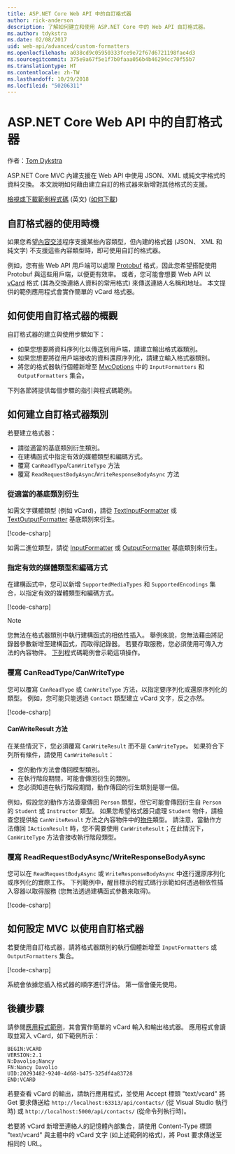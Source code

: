 ```yaml
---
title: ASP.NET Core Web API 中的自訂格式器
author: rick-anderson
description: 了解如何建立和使用 ASP.NET Core 中的 Web API 自訂格式器。
ms.author: tdykstra
ms.date: 02/08/2017
uid: web-api/advanced/custom-formatters
ms.openlocfilehash: a038cd9c05950333fce9e72f67d6721198fae4d3
ms.sourcegitcommit: 375e9a67f5e1f7b0faaa056b4b46294cc70f55b7
ms.translationtype: HT
ms.contentlocale: zh-TW
ms.lasthandoff: 10/29/2018
ms.locfileid: "50206311"
---
```

# <a name="custom-formatters-in-aspnet-core-web-api"></a>ASP.NET Core Web API 中的自訂格式器

作者：[Tom Dykstra](https://github.com/tdykstra)

ASP.NET Core MVC 內建支援在 Web API 中使用 JSON、XML 或純文字格式的資料交換。 本文說明如何藉由建立自訂的格式器來新增對其他格式的支援。

[檢視或下載範例程式碼](https://github.com/aspnet/Docs/tree/master/aspnetcore/web-api/advanced/custom-formatters/sample) \(英文\) ([如何下載](xref:index#how-to-download-a-sample))

## <a name="when-to-use-custom-formatters"></a>自訂格式器的使用時機

如果您希望[內容交涉](xref:web-api/advanced/formatting#content-negotiation)程序支援某些內容類型，但內建的格式器 (JSON、 XML 和純文字) 不支援這些內容類型時，即可使用自訂的格式器。

例如，您有些 Web API 用戶端可以處理 [Protobuf](https://github.com/google/protobuf) 格式，因此您希望搭配使用 Protobuf 與這些用戶端，以便更有效率。 或者，您可能會想要 Web API 以 [vCard](https://wikipedia.org/wiki/VCard) 格式 (其為交換連絡人資料的常用格式) 來傳送連絡人名稱和地址。 本文提供的範例應用程式會實作簡單的 vCard 格式器。

## <a name="overview-of-how-to-use-a-custom-formatter"></a>如何使用自訂格式器的概觀

自訂格式器的建立與使用步驟如下：

* 如果您想要將資料序列化以傳送到用戶端，請建立輸出格式器類別。
* 如果您想要將從用戶端接收的資料還原序列化，請建立輸入格式器類別。
* 將您的格式器執行個體新增至 [MvcOptions](/dotnet/api/microsoft.aspnetcore.mvc.mvcoptions) 中的 `InputFormatters` 和 `OutputFormatters` 集合。

下列各節將提供每個步驟的指引與程式碼範例。

## <a name="how-to-create-a-custom-formatter-class"></a>如何建立自訂格式器類別

若要建立格式器：

* 請從適當的基底類別衍生類別。
* 在建構函式中指定有效的媒體類型和編碼方式。
* 覆寫 `CanReadType`/`CanWriteType` 方法
* 覆寫 `ReadRequestBodyAsync`/`WriteResponseBodyAsync` 方法
  
### <a name="derive-from-the-appropriate-base-class"></a>從適當的基底類別衍生

如需文字媒體類型 (例如 vCard)，請從 [TextInputFormatter](/dotnet/api/microsoft.aspnetcore.mvc.formatters.textinputformatter) 或 [TextOutputFormatter](/dotnet/api/microsoft.aspnetcore.mvc.formatters.textoutputformatter) 基底類別來衍生。

[!code-csharp[](custom-formatters/sample/Formatters/VcardOutputFormatter.cs?name=classdef)]

如需二進位類型，請從 [InputFormatter](/dotnet/api/microsoft.aspnetcore.mvc.formatters.inputformatter) 或 [OutputFormatter](/dotnet/api/microsoft.aspnetcore.mvc.formatters.outputformatter) 基底類別來衍生。

### <a name="specify-valid-media-types-and-encodings"></a>指定有效的媒體類型和編碼方式

在建構函式中，您可以新增 `SupportedMediaTypes` 和 `SupportedEncodings` 集合，以指定有效的媒體類型和編碼方式。

[!code-csharp[](custom-formatters/sample/Formatters/VcardOutputFormatter.cs?name=ctor&highlight=3,5-6)]

> [!NOTE]
> 您無法在格式器類別中執行建構函式的相依性插入。 舉例來說，您無法藉由將記錄器參數新增至建構函式，而取得記錄器。 若要存取服務，您必須使用可傳入方法的內容物件。 [下列](#read-write)程式碼範例會示範這項操作。

### <a name="override-canreadtypecanwritetype"></a>覆寫 CanReadType/CanWriteType

您可以覆寫 `CanReadType` 或 `CanWriteType` 方法，以指定要序列化或還原序列化的類型。 例如，您可能只能透過 `Contact` 類型建立 vCard 文字，反之亦然。

[!code-csharp[](custom-formatters/sample/Formatters/VcardOutputFormatter.cs?name=canwritetype)]

#### <a name="the-canwriteresult-method"></a>CanWriteResult 方法

在某些情況下，您必須覆寫 `CanWriteResult` 而不是 `CanWriteType`。 如果符合下列所有條件，請使用 `CanWriteResult`：

* 您的動作方法會傳回模型類別。
* 在執行階段期間，可能會傳回衍生的類別。
* 您必須知道在執行階段期間，動作傳回的衍生類別是哪一個。

例如，假設您的動作方法簽章傳回 `Person` 類型，但它可能會傳回衍生自 `Person` 的 `Student` 或 `Instructor` 類型。 如果您希望格式器只處理 `Student` 物件，請檢查您提供給 `CanWriteResult` 方法之內容物件中的[物件](/dotnet/api/microsoft.aspnetcore.mvc.formatters.outputformattercanwritecontext#Microsoft_AspNetCore_Mvc_Formatters_OutputFormatterCanWriteContext_Object)類型。 請注意，當動作方法傳回 `IActionResult` 時，您不需要使用 `CanWriteResult`；在此情況下，`CanWriteType` 方法會接收執行階段類型。

<a id="read-write"></a>
### <a name="override-readrequestbodyasyncwriteresponsebodyasync"></a>覆寫 ReadRequestBodyAsync/WriteResponseBodyAsync

您可以在 `ReadRequestBodyAsync` 或 `WriteResponseBodyAsync` 中進行還原序列化或序列化的實際工作。 下列範例中，醒目標示的程式碼行示範如何透過相依性插入容器以取得服務 (您無法透過建構函式參數來取得)。

[!code-csharp[](custom-formatters/sample/Formatters/VcardOutputFormatter.cs?name=writeresponse&highlight=3-4)]

## <a name="how-to-configure-mvc-to-use-a-custom-formatter"></a>如何設定 MVC 以使用自訂格式器

若要使用自訂格式器，請將格式器類別的執行個體新增至 `InputFormatters` 或 `OutputFormatters` 集合。

[!code-csharp[](custom-formatters/sample/Startup.cs?name=mvcoptions&highlight=3-4)]

系統會依據您插入格式器的順序進行評估。 第一個會優先使用。

## <a name="next-steps"></a>後續步驟

請參閱[應用程式範例](https://github.com/aspnet/Docs/tree/master/aspnetcore/web-api/advanced/custom-formatters/sample)，其會實作簡單的 vCard 輸入和輸出格式器。 應用程式會讀取並寫入 vCard，如下範例所示：

```
BEGIN:VCARD
VERSION:2.1
N:Davolio;Nancy
FN:Nancy Davolio
UID:20293482-9240-4d68-b475-325df4a83728
END:VCARD
```

若要查看 vCard 的輸出，請執行應用程式，並使用 Accept 標頭 "text/vcard" 將 Get 要求傳送給 `http://localhost:63313/api/contacts/` (從 Visual Studio 執行時) 或 `http://localhost:5000/api/contacts/` (從命令列執行時)。

若要將 vCard 新增至連絡人的記憶體內部集合，請使用 Content-Type 標頭 "text/vcard" 與主體中的 vCard 文字 (如上述範例的格式)，將 Post 要求傳送至相同的 URL。
